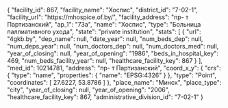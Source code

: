 {
    "facility_id": 867,
    "facility_name": "Хоспис",
    "district_id": "7-02-1",
    "facility_url": "https:\/\/mhospice.of.by\/",
    "facility_address": "пр- т Партизанский",
    "ap_1": "73а",
    "name": "Хоспис",
    "type": "Больница паллиативного ухода",
    "state": "private institution",
    "stats": [
        {
            "url": "4gkb.by",
            "dep_name": null,
            "date_year": null,
            "num_beds_dep": null,
            "num_deps_year": null,
            "num_doctors_dep": null,
            "num_doctors_med": null,
            "year_of_closing": null,
            "year_of_opening": "1986",
            "beds_in_hospital_key": 469,
            "num_beds_facility_year": null,
            "healthcare_facility_key": 867
        }
    ],
    "med_id": 10214781,
    "address": "пр- т Партизанский",
    "coord_x_y": {
        "crs": {
            "type": "name",
            "properties": {
                "name": "EPSG:4326"
            }
        },
        "type": "Point",
        "coordinates": [
            27.6227,
            53.8786
        ]
    },
    "place_name": "Минск",
    "place_type": "city",
    "year_of_closing": null,
    "year_of_opening": "2006",
    "healthcare_facility_key": 867,
    "administrative_division_id": "7-02-1"
}